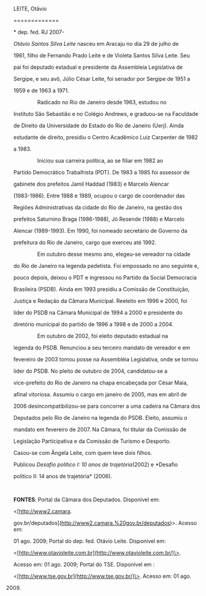 LEITE, Otávio

=============



\* dep. fed. RJ 2007-



*Otávio Santos Silva Leite* nasceu em Aracaju no dia 29 de julho de

1961, filho de Fernando Prado Leite e de Violeta Santos Silva Leite. Seu

pai foi deputado estadual e presidente da Assembleia Legislativa de

Sergipe, e seu avô, Júlio César Leite, foi senador por Sergipe de 1951 a

1959 e de 1963 a 1971.



                Radicado no Rio de Janeiro desde 1963, estudou no

Instituto São Sebastião e no Colégio Andrews, e graduou-se na Faculdade

de Direito da Universidade do Estado do Rio de Janeiro (Uerj). Ainda

estudante de direito, presidiu o Centro Acadêmico Luiz Carpenter de 1982

a 1983.



                Iniciou sua carreira política, ao se filiar em 1982 ao

Partido Democrático Trabalhista (PDT). De 1983 a 1985 foi assessor de

gabinete dos prefeitos Jamil Haddad (1983) e Marcelo Alencar

(1983-1986). Entre 1988 e 1989, ocupou o cargo de coordenador das

Regiões Administrativas da cidade do Rio de Janeiro, na gestão dos

prefeitos Saturnino Braga (1986-1988), Jó Resende (1988) e Marcelo

Alencar (1989-1993). Em 1990, foi nomeado secretário de Governo da

prefeitura do Rio de Janeiro, cargo que exerceu até 1992.



                Em outubro desse mesmo ano, elegeu-se vereador na cidade

do Rio de Janeiro na legenda pedetista. Foi empossado no ano seguinte e,

pouco depois, deixou o PDT e ingressou no Partido da Social Democracia

Brasileira (PSDB). Ainda em 1993 presidiu a Comissão de Constituição,

Justiça e Redação da Câmara Municipal. Reeleito em 1996 e 2000, foi

líder do PSDB na Câmara Municipal de 1994 a 2000 e presidente do

diretório municipal do partido de 1996 a 1998 e de 2000 a 2004.



                Em outubro de 2002, foi eleito deputado estadual na

legenda do PSDB. Renunciou a seu terceiro mandato de vereador e em

fevereiro de 2003 tomou posse na Assembléia Legislativa, onde se tornou

líder do PSDB. No pleito de outubro de 2004, candidatou-se a

vice-prefeito do Rio de Janeiro na chapa encabeçada por César Maia,

afinal vitoriosa. Assumiu o cargo em janeiro de 2005, mas em abril de

2006 desincompatibilizou-se para concorrer a uma cadeira na Câmara dos

Deputados pelo Rio de Janeiro na legenda do PSDB. Eleito, assumiu o

mandato em fevereiro de 2007. Na Câmara, foi titular da Comissão de

Legislação Participativa e da Comissão de Turismo e Desporto.



Casou-se com Ângela Leite, com quem teve dois filhos.



Publicou *Desafio político I: 10 anos de trajetória*(2002) e *Desafio

político II: 14 anos de trajetória* (2006).



 



**FONTES**: Portal da Câmara dos Deputados. Disponível em:

\<[http://www2.camara.

gov.br/deputados](http://www2.camara.%20gov.br/deputados)\>. Acesso em:

01 ago. 2009; Portal do dep. fed. Otávio Leite. Disponível em:

\<[http://www.otavioleite.com.br](http://www.otavioleite.com.br/)\>.

Acesso em: 01 ago. 2009; Portal do TSE. Disponível em :

\<[http://www.tse.gov.br](http://www.tse.gov.br/)\>. Acesso em: 01 ago.

2009.

